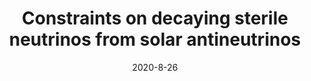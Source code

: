 ---
title: 'Constraints on decaying sterile neutrinos from solar antineutrinos'
pub_number: 15
authors: Matheus Hostert, Maxim Pospelov
collection: publication
permalink: /publication/2020-8-26-Constraintsondecayingsterileneutrinosfromsolarantineutrinos
date: 2020-8-26
venue: Phys.Rev.D 
paperurl: 'https://arxiv.org/abs/2008.11851'
citation_notitle: 'Matheus Hostert, Maxim Pospelov, Phys.Rev.D 104 (2021) 5 055031'
citation: 'Constraints on decaying sterile neutrinos from solar antineutrinos, Matheus Hostert, Maxim Pospelov, Phys.Rev.D 104 (2021) 5 055031'
eprint: '2008.11851'

---